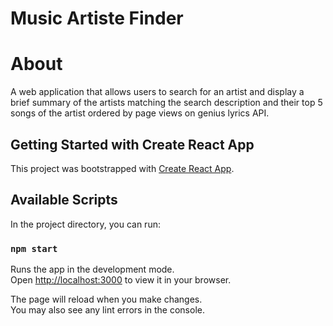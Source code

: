 # Music Artiste Finder

# About

A web application that allows users to search for an artist and display a brief summary of the artists matching the search description and their top 5 songs of the artist ordered by page views on genius lyrics API.

## Getting Started with Create React App

This project was bootstrapped with [Create React App](https://github.com/facebook/create-react-app).

## Available Scripts

In the project directory, you can run:

### `npm start`

Runs the app in the development mode.\
Open [http://localhost:3000](http://localhost:3000) to view it in your browser.

The page will reload when you make changes.\
You may also see any lint errors in the console.
